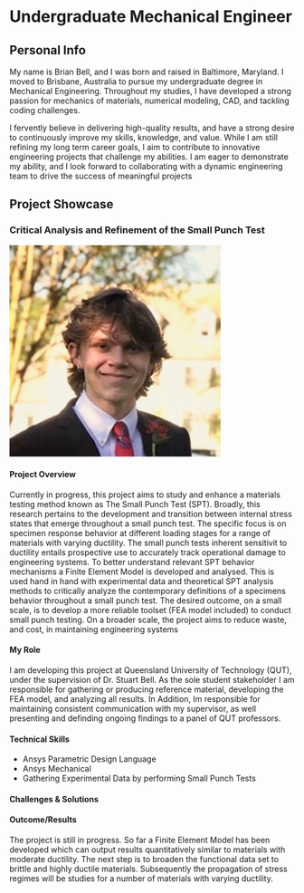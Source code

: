 # Undergraduate Mechanical Engineer

## Personal Info
My name is Brian Bell, and I was born and raised in Baltimore, Maryland. I moved to Brisbane, Australia to pursue my undergraduate degree in Mechanical Engineering. Throughout my studies, I have developed a strong passion for mechanics of materials, numerical modeling, CAD, and tackling coding challenges.

I fervently believe in delivering high-quality results, and have a strong desire to continuously improve my skills, knowledge, and value. While I am still refining my long term career goals, I aim to contribute to innovative engineering projects that challenge my abilities. I am eager to demonstrate my ability, and I look forward to collaborating with a dynamic engineering team to drive the success of meaningful projects

## Project Showcase

### Critical Analysis and Refinement of the Small Punch Test

![SPT Image](https://github.com/BrianTBell/Undergrad-Portfolio/blob/main/assets/prof_photo.JPG?raw=true)

#### Project Overview
Currently in progress, this project aims to study and enhance a materials testing method known as The Small Punch Test (SPT). Broadly, this research pertains to the development and transition between internal stress states that emerge throughout a small punch test. The specific focus is on specimen response behavior at different loading stages for a range of materials with varying ductility. The small punch tests inherent sensitivit to ductility entails prospective use to accurately track operational damage to engineering systems. To better understand relevant SPT behavior mechanisms a Finite Element Model is developed and analysed. This is used hand in hand with experimental data and theoretical SPT analysis methods to critically analyze the contemporary definitions of a specimens behavior throughout a small punch test. The desired outcome, on a small scale, is to develop a more reliable toolset (FEA model included) to conduct small punch testing. On a broader scale, the project aims to reduce waste, and cost, in maintaining engineering systems

#### My Role
I am developing this project at Queensland University of Technology (QUT), under the supervision of Dr. Stuart Bell. As the sole student stakeholder I am responsible for gathering or producing reference material, developing the FEA model, and analyzing all results. In Addition, Im responsible for maintaining consistent communication with my supervisor, as well presenting and definding ongoing findings to a panel of QUT professors. 

#### Technical Skills
- Ansys Parametric Design Language
- Ansys Mechanical
- Gathering Experimental Data by performing Small Punch Tests

#### Challenges & Solutions


#### Outcome/Results
The project is still in progress. So far a Finite Element Model has been developed which can output results quantitatively similar to materials with moderate ductility. The next step is to broaden the functional data set to brittle and highly ductile materials. Subsequently the propagation of stress regimes will be studies for a number of materials with varying ductility.
